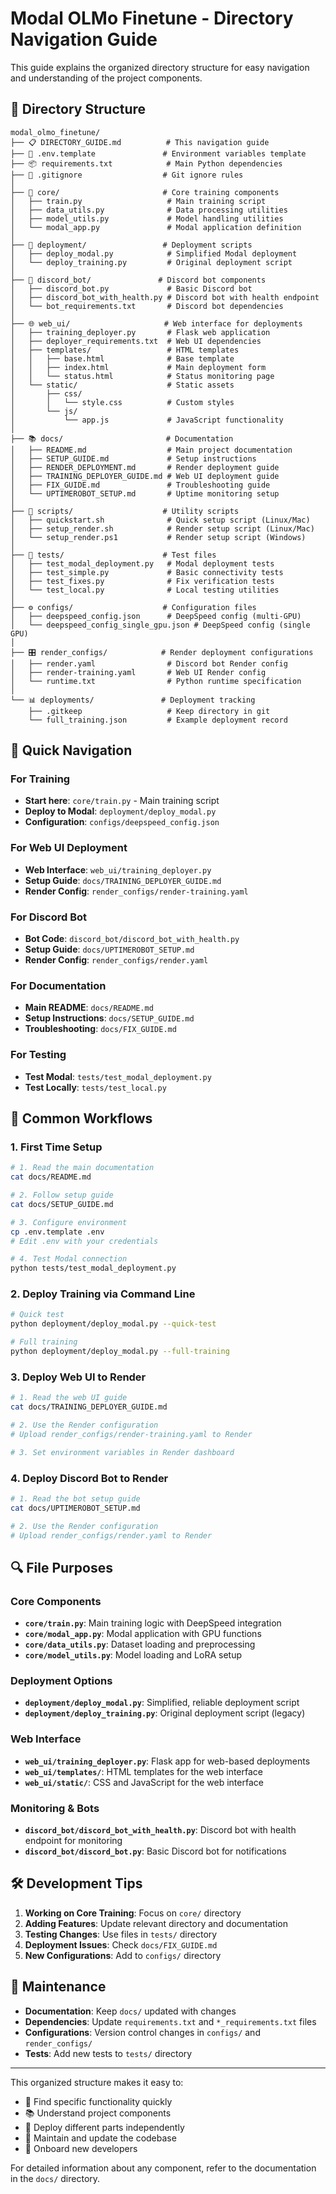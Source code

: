 # Modal OLMo Finetune - Directory Navigation Guide

This guide explains the organized directory structure for easy navigation and understanding of the project components.

## 📁 Directory Structure

```
modal_olmo_finetune/
├── 📋 DIRECTORY_GUIDE.md          # This navigation guide
├── 🔧 .env.template               # Environment variables template
├── 📦 requirements.txt            # Main Python dependencies
├── 🚫 .gitignore                  # Git ignore rules
│
├── 🧠 core/                       # Core training components
│   ├── train.py                   # Main training script
│   ├── data_utils.py              # Data processing utilities
│   ├── model_utils.py             # Model handling utilities
│   └── modal_app.py               # Modal application definition
│
├── 🚀 deployment/                 # Deployment scripts
│   ├── deploy_modal.py            # Simplified Modal deployment
│   └── deploy_training.py         # Original deployment script
│
├── 🤖 discord_bot/               # Discord bot components
│   ├── discord_bot.py             # Basic Discord bot
│   ├── discord_bot_with_health.py # Discord bot with health endpoint
│   └── bot_requirements.txt       # Discord bot dependencies
│
├── 🌐 web_ui/                     # Web interface for deployments
│   ├── training_deployer.py       # Flask web application
│   ├── deployer_requirements.txt  # Web UI dependencies
│   ├── templates/                 # HTML templates
│   │   ├── base.html              # Base template
│   │   ├── index.html             # Main deployment form
│   │   └── status.html            # Status monitoring page
│   └── static/                    # Static assets
│       ├── css/
│       │   └── style.css          # Custom styles
│       └── js/
│           └── app.js             # JavaScript functionality
│
├── 📚 docs/                       # Documentation
│   ├── README.md                  # Main project documentation
│   ├── SETUP_GUIDE.md             # Setup instructions
│   ├── RENDER_DEPLOYMENT.md       # Render deployment guide
│   ├── TRAINING_DEPLOYER_GUIDE.md # Web UI deployment guide
│   ├── FIX_GUIDE.md               # Troubleshooting guide
│   └── UPTIMEROBOT_SETUP.md       # Uptime monitoring setup
│
├── 🔧 scripts/                    # Utility scripts
│   ├── quickstart.sh              # Quick setup script (Linux/Mac)
│   ├── setup_render.sh            # Render setup script (Linux/Mac)
│   └── setup_render.ps1           # Render setup script (Windows)
│
├── 🧪 tests/                      # Test files
│   ├── test_modal_deployment.py   # Modal deployment tests
│   ├── test_simple.py             # Basic connectivity tests
│   ├── test_fixes.py              # Fix verification tests
│   └── test_local.py              # Local testing utilities
│
├── ⚙️ configs/                    # Configuration files
│   ├── deepspeed_config.json      # DeepSpeed config (multi-GPU)
│   └── deepspeed_config_single_gpu.json # DeepSpeed config (single GPU)
│
├── 🎛️ render_configs/            # Render deployment configurations
│   ├── render.yaml                # Discord bot Render config
│   ├── render-training.yaml       # Web UI Render config
│   └── runtime.txt                # Python runtime specification
│
└── 📊 deployments/               # Deployment tracking
    ├── .gitkeep                   # Keep directory in git
    └── full_training.json         # Example deployment record
```

## 🎯 Quick Navigation

### For Training
- **Start here**: `core/train.py` - Main training script
- **Deploy to Modal**: `deployment/deploy_modal.py`
- **Configuration**: `configs/deepspeed_config.json`

### For Web UI Deployment
- **Web Interface**: `web_ui/training_deployer.py`
- **Setup Guide**: `docs/TRAINING_DEPLOYER_GUIDE.md`
- **Render Config**: `render_configs/render-training.yaml`

### For Discord Bot
- **Bot Code**: `discord_bot/discord_bot_with_health.py`
- **Setup Guide**: `docs/UPTIMEROBOT_SETUP.md`
- **Render Config**: `render_configs/render.yaml`

### For Documentation
- **Main README**: `docs/README.md`
- **Setup Instructions**: `docs/SETUP_GUIDE.md`
- **Troubleshooting**: `docs/FIX_GUIDE.md`

### For Testing
- **Test Modal**: `tests/test_modal_deployment.py`
- **Test Locally**: `tests/test_local.py`

## 🚀 Common Workflows

### 1. First Time Setup
```bash
# 1. Read the main documentation
cat docs/README.md

# 2. Follow setup guide
cat docs/SETUP_GUIDE.md

# 3. Configure environment
cp .env.template .env
# Edit .env with your credentials

# 4. Test Modal connection
python tests/test_modal_deployment.py
```

### 2. Deploy Training via Command Line
```bash
# Quick test
python deployment/deploy_modal.py --quick-test

# Full training
python deployment/deploy_modal.py --full-training
```

### 3. Deploy Web UI to Render
```bash
# 1. Read the web UI guide
cat docs/TRAINING_DEPLOYER_GUIDE.md

# 2. Use the Render configuration
# Upload render_configs/render-training.yaml to Render

# 3. Set environment variables in Render dashboard
```

### 4. Deploy Discord Bot to Render
```bash
# 1. Read the bot setup guide
cat docs/UPTIMEROBOT_SETUP.md

# 2. Use the Render configuration
# Upload render_configs/render.yaml to Render
```

## 🔍 File Purposes

### Core Components
- **`core/train.py`**: Main training logic with DeepSpeed integration
- **`core/modal_app.py`**: Modal application with GPU functions
- **`core/data_utils.py`**: Dataset loading and preprocessing
- **`core/model_utils.py`**: Model loading and LoRA setup

### Deployment Options
- **`deployment/deploy_modal.py`**: Simplified, reliable deployment script
- **`deployment/deploy_training.py`**: Original deployment script (legacy)

### Web Interface
- **`web_ui/training_deployer.py`**: Flask app for web-based deployments
- **`web_ui/templates/`**: HTML templates for the web interface
- **`web_ui/static/`**: CSS and JavaScript for the web interface

### Monitoring & Bots
- **`discord_bot/discord_bot_with_health.py`**: Discord bot with health endpoint for monitoring
- **`discord_bot/discord_bot.py`**: Basic Discord bot for notifications

## 🛠️ Development Tips

1. **Working on Core Training**: Focus on `core/` directory
2. **Adding Features**: Update relevant directory and documentation
3. **Testing Changes**: Use files in `tests/` directory
4. **Deployment Issues**: Check `docs/FIX_GUIDE.md`
5. **New Configurations**: Add to `configs/` directory

## 📝 Maintenance

- **Documentation**: Keep `docs/` updated with changes
- **Dependencies**: Update `requirements.txt` and `*_requirements.txt` files
- **Configurations**: Version control changes in `configs/` and `render_configs/`
- **Tests**: Add new tests to `tests/` directory

---

This organized structure makes it easy to:
- 🎯 Find specific functionality quickly
- 📚 Understand project components
- 🚀 Deploy different parts independently
- 🔧 Maintain and update the codebase
- 📖 Onboard new developers

For detailed information about any component, refer to the documentation in the `docs/` directory.
